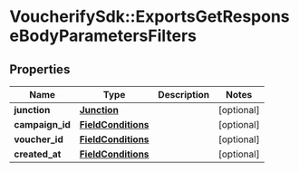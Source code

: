 # VoucherifySdk::ExportsGetResponseBodyParametersFilters

## Properties

| Name | Type | Description | Notes |
| ---- | ---- | ----------- | ----- |
| **junction** | [**Junction**](Junction.md) |  | [optional] |
| **campaign_id** | [**FieldConditions**](FieldConditions.md) |  | [optional] |
| **voucher_id** | [**FieldConditions**](FieldConditions.md) |  | [optional] |
| **created_at** | [**FieldConditions**](FieldConditions.md) |  | [optional] |

